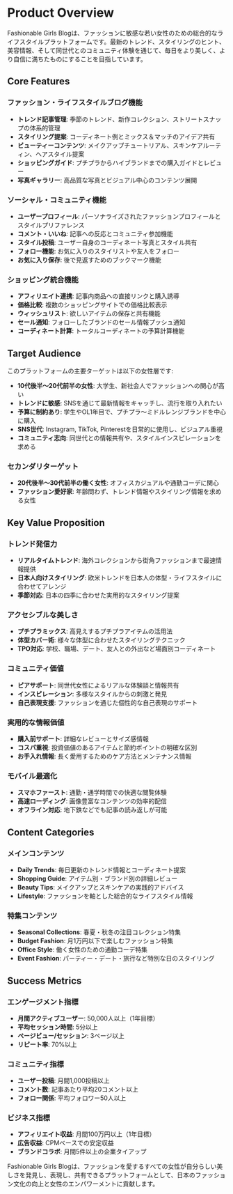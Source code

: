 # Product Overview

Fashionable Girls Blogは、ファッションに敏感な若い女性のための総合的なライフスタイルプラットフォームです。最新のトレンド、スタイリングのヒント、美容情報、そして同世代とのコミュニティ体験を通じて、毎日をより美しく、より自信に満ちたものにすることを目指しています。

## Core Features

### ファッション・ライフスタイルブログ機能
- **トレンド記事管理**: 季節のトレンド、新作コレクション、ストリートスナップの体系的管理
- **スタイリング提案**: コーディネート例とミックス＆マッチのアイデア共有
- **ビューティーコンテンツ**: メイクアップチュートリアル、スキンケアルーティン、ヘアスタイル提案
- **ショッピングガイド**: プチプラからハイブランドまでの購入ガイドとレビュー
- **写真ギャラリー**: 高品質な写真とビジュアル中心のコンテンツ展開

### ソーシャル・コミュニティ機能
- **ユーザープロフィール**: パーソナライズされたファッションプロフィールとスタイルプリファレンス
- **コメント・いいね**: 記事への反応とコミュニティ参加機能
- **スタイル投稿**: ユーザー自身のコーディネート写真とスタイル共有
- **フォロー機能**: お気に入りのスタイリストや友人をフォロー
- **お気に入り保存**: 後で見返すためのブックマーク機能

### ショッピング統合機能
- **アフィリエイト連携**: 記事内商品への直接リンクと購入誘導
- **価格比較**: 複数のショッピングサイトでの価格比較表示
- **ウィッシュリスト**: 欲しいアイテムの保存と共有機能
- **セール通知**: フォローしたブランドのセール情報プッシュ通知
- **コーディネート計算**: トータルコーディネートの予算計算機能

## Target Audience

このプラットフォームの主要ターゲットは以下の女性層です:

- **10代後半〜20代前半の女性**: 大学生、新社会人でファッションへの関心が高い
- **トレンドに敏感**: SNSを通じて最新情報をキャッチし、流行を取り入れたい
- **予算に制約あり**: 学生やOL1年目で、プチプラ〜ミドルレンジブランドを中心に購入
- **SNS世代**: Instagram, TikTok, Pinterestを日常的に使用し、ビジュアル重視
- **コミュニティ志向**: 同世代との情報共有や、スタイルインスピレーションを求める

### セカンダリターゲット
- **20代後半〜30代前半の働く女性**: オフィスカジュアルや通勤コーデに関心
- **ファッション愛好家**: 年齢問わず、トレンド情報やスタイリング情報を求める女性

## Key Value Proposition

### トレンド発信力
- **リアルタイムトレンド**: 海外コレクションから街角ファッションまで最速情報提供
- **日本人向けスタイリング**: 欧米トレンドを日本人の体型・ライフスタイルに合わせてアレンジ
- **季節対応**: 日本の四季に合わせた実用的なスタイリング提案

### アクセシブルな美しさ
- **プチプラミックス**: 高見えするプチプラアイテムの活用法
- **体型カバー術**: 様々な体型に合わせたスタイリングテクニック
- **TPO対応**: 学校、職場、デート、友人との外出など場面別コーディネート

### コミュニティ価値
- **ピアサポート**: 同世代女性によるリアルな体験談と情報共有
- **インスピレーション**: 多様なスタイルからの刺激と発見
- **自己表現支援**: ファッションを通じた個性的な自己表現のサポート

### 実用的な情報価値
- **購入前サポート**: 詳細なレビューとサイズ感情報
- **コスパ重視**: 投資価値のあるアイテムと節約ポイントの明確な区別
- **お手入れ情報**: 長く愛用するためのケア方法とメンテナンス情報

### モバイル最適化
- **スマホファースト**: 通勤・通学時間での快適な閲覧体験
- **高速ローディング**: 画像豊富なコンテンツの効率的配信
- **オフライン対応**: 地下鉄などでも記事の読み返しが可能

## Content Categories

### メインコンテンツ
- **Daily Trends**: 毎日更新のトレンド情報とコーディネート提案
- **Shopping Guide**: アイテム別・ブランド別の詳細レビュー
- **Beauty Tips**: メイクアップとスキンケアの実践的アドバイス
- **Lifestyle**: ファッションを軸とした総合的なライフスタイル情報

### 特集コンテンツ
- **Seasonal Collections**: 春夏・秋冬の注目コレクション特集
- **Budget Fashion**: 月1万円以下で楽しむファッション特集
- **Office Style**: 働く女性のための通勤コーデ特集
- **Event Fashion**: パーティー・デート・旅行など特別な日のスタイリング

## Success Metrics

### エンゲージメント指標
- **月間アクティブユーザー**: 50,000人以上（1年目標）
- **平均セッション時間**: 5分以上
- **ページビュー/セッション**: 3ページ以上
- **リピート率**: 70%以上

### コミュニティ指標
- **ユーザー投稿**: 月間1,000投稿以上
- **コメント数**: 記事あたり平均20コメント以上
- **フォロー関係**: 平均フォロワー50人以上

### ビジネス指標
- **アフィリエイト収益**: 月間100万円以上（1年目標）
- **広告収益**: CPMベースでの安定収益
- **ブランドコラボ**: 月間5件以上の企業タイアップ

Fashionable Girls Blogは、ファッションを愛するすべての女性が自分らしい美しさを発見し、表現し、共有できるプラットフォームとして、日本のファッション文化の向上と女性のエンパワーメントに貢献します。